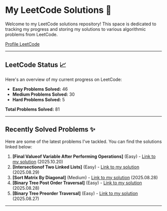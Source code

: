 # My LeetCode Solutions 🚀

Welcome to my LeetCode solutions repository! This space is dedicated to tracking my progress and storing my solutions to various algorithmic problems from LeetCode.

[Profile LeetCode](https://leetcode.com/u/L4yoos/)

---

## LeetCode Status 📈

Here's an overview of my current progress on LeetCode:
    
* **Easy Problems Solved:** 46
* **Medium Problems Solved:** 30
* **Hard Problems Solved:** 5
    
**Total Problems Solved:** 81
    

---

## Recently Solved Problems ✨

Here are some of the latest problems I've tackled. You can find the solutions linked below:
    
1.  **[Final Valueof Variable After Performing Operations]** (Easy) - [Link to my solution](https://github.com/L4yoos/leetcode/blob/main/2011_FinalValueofVariableAfterPerformingOperations_Easy/Solution.java) (2025.10.20)
2.  **[Intersectionof Two Linked Lists]** (Easy) - [Link to my solution](https://github.com/L4yoos/leetcode/blob/main/160_IntersectionofTwoLinkedLists_Easy/Solution.java) (2025.08.29)
3.  **[Sort Matrix By Diagonal]** (Medium) - [Link to my solution](https://github.com/L4yoos/leetcode/blob/main/3446_SortMatrixByDiagonal_Medium/Solution.java) (2025.08.28)
4.  **[Binary Tree Post Order Traversal]** (Easy) - [Link to my solution](https://github.com/L4yoos/leetcode/blob/main/145_BinaryTreePostOrderTraversal_Easy/Solution.java) (2025.08.28)
5.  **[Binary Tree Preorder Traversal]** (Easy) - [Link to my solution](https://github.com/L4yoos/leetcode/blob/main/144_BinaryTreePreorderTraversal_Easy/Solution.java) (2025.08.27)
    
---
